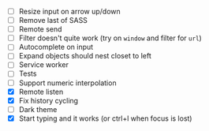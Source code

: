 - [ ] Resize input on arrow up/down
- [ ] Remove last of SASS
- [ ] Remote send
- [ ] Filter doesn't quite work (try on `window` and filter for `url`)
- [ ] Autocomplete on input
- [ ] Expand objects should nest closet to left
- [ ] Service worker
- [ ] Tests
- [ ] Support numeric interpolation
- [x] Remote listen
- [x] Fix history cycling
- [ ] Dark theme
- [x] Start typing and it works (or ctrl+l when focus is lost)
